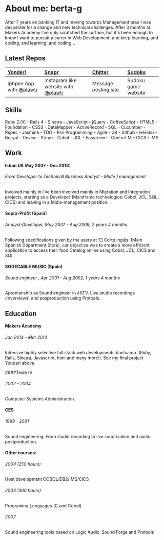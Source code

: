 About me:  berta-g  
=========  
After 7 years on banking IT and moving towards Management area I was desperate for a change and new technical challenges. After 3 months at Makers Academy I've only scratched the surface, but it's been enough to know I want to pursuit a carrer in Web Development, and keep learning, and coding, and learning, and coding...


Latest Repos
------------

| [Yonder!] | [Snapr] | [Chitter] | [Sudoku] |
|:------- |:----- |:------- |:------ |
| Iphpne App with [@plawtr] | Instagram like website with [@plawtr] | Message posting site | Sudoku game website  



Skills
------------

Ruby 2.00 - Rails 4 - Sinatra - JavaScript - jQuery - CoffeeScript -
HTML5 - Foundation - CSS3 - DataMapper - ActiveRecord - SQL - 
Cucumber - Rspec - Jasmine - TDD - Pair Programming - Agile -
Git - Github - Heroku - Bcrypt - Devise - Stripe - Cobol - JCL - Easytrieve - Control-M - CICS - IMS


Work
-------------
#### Isban UK May 2007 - Dec 2013:
###### From Developer to Technicall Business Analyst - Midle ] management
Involved mainly in I've been involved mainly in Migration and Integration projects, starting as a Developer (Mainframe technologies: Cobol, JCL, SQL, CICS) and leaving in a Midle-management position.

 

#### Sopra-Profit (Spain)

###### Analyst-Developer, May 2007 - Aug 2009, 2 years 4 months
Following specifications given by the users at ‘El Corte Inglés’ (Main Spanish Department Store), our objective was to create a more efficient application to access their food Catalog online using Cobol, JCL, CICS and SQL.

#### SOGECABLE MUSIC (Spain)

###### Sound engineer , Apr 2001 - Aug 2002, 1 years 4 months
Aprentenship as Sound engineer in 40TV. Live studio recordings (inverviews) and posproduction using Protools.


Education
---------------

#### Makers Academy
###### Jan 2014 - Mar 2014
Intensive highly selective full stack web developments bootcamp. (Ruby, Rails, Sinatra, Javascript, html and many more!). See my final project Yonder! above.

####Teide IV 
###### 2002 - 2004
Computer Systems Administration. 

#### CES
###### 1999 - 2001
Sound engineering. From studio recording to live sonorization and audio postproduction.

#### Other courses:
###### 2004 (250 hours)
Host development COBOL/DB2/IMS/CICS 

###### 2004 (300 hours)
Programing Lenguages (C and Cobol).

###### 2002 
Sound engineering tools based on Logic Audio, Sound Forge and Protools 



[Yonder!]: https://github.com/Berta-G/yonder-client
[Snapr]: https://github.com/Berta-G/snapr
[Chitter]: https://github.com/Berta-G/chitter
[Sudoku]: https://github.com/Berta-G/web_sudoku
[@plawtr]: https://github.com/plawtr

